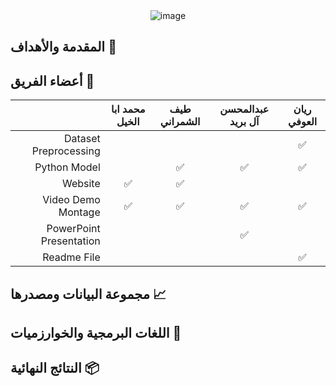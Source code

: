 <div align="center">
  <img src="https://github.com/RynHb/Tuwaiq-Capstone/assets/62115163/50acd2b1-593c-4d2e-99c2-31a54380b06e" alt="image">
</div>

## المقدمة والأهداف 🎯

## أعضاء الفريق 👥
<div dir="rtl" align="center">

| ريان العوفي | عبدالمحسن آل بريد | طيف الشمراني | محمد ابا الخيل | |
| :---: | :---: | :---: | :---: | --- |
| ✅ |  |  |  | Dataset Preprocessing |
| ✅ | ✅ | ✅ |  | Python Model |
|  |  | ✅ | ✅ | Website |
| ✅ | ✅ | ✅ | ✅ | Video Demo Montage |
|  | ✅ |  |  | PowerPoint Presentation |
| ✅ | |  |  | Readme File |

</div>


## مجموعة البيانات ومصدرها 📈

## اللغات البرمجية والخوارزميات 🤖

## النتائج النهائية 📦

